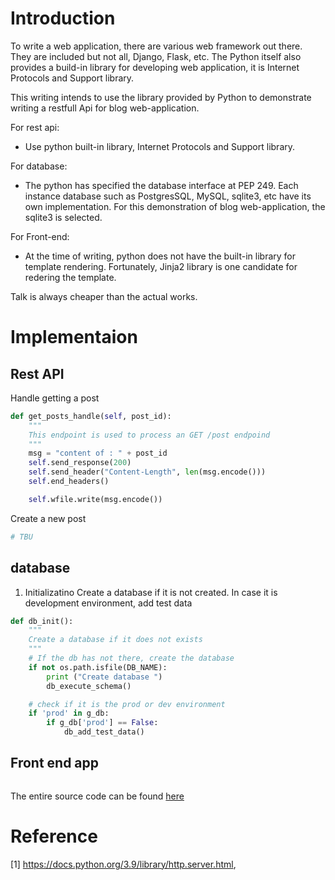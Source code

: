 # Introduction
To write a web application, there are various web framework out there. 
They are included but not all, Django, Flask, etc. The Python itself also 
provides a build-in library for developing web application, it is Internet
Protocols and Support library.

This writing intends to use the library provided by Python to demonstrate
writing a restfull Api for blog web-application.

For rest api:
+ Use python built-in library, Internet Protocols and Support library.

For database:
+ The python has specified the database interface at PEP 249. Each instance
database such as PostgresSQL, MySQL, sqlite3, etc have its own implementation.
For this demonstration of blog web-application, the sqlite3 is selected.

For Front-end:
+ At the time of writing, python does not have the built-in library for template rendering.
Fortunately, Jinja2 library is one candidate for redering the template.

Talk is always cheaper than the actual works.

# Implementaion
## Rest API
Handle getting a post
``` python
def get_posts_handle(self, post_id):
    """
    This endpoint is used to process an GET /post endpoind
    """
    msg = "content of : " + post_id
    self.send_response(200)
    self.send_header("Content-Length", len(msg.encode()))
    self.end_headers()

    self.wfile.write(msg.encode())
```

Create a new post
``` python
# TBU 

```


## database
1. Initializatino
Create a database if it is not created.
In case it is development environment, add test data
``` python
def db_init():
    """
    Create a database if it does not exists
    """
    # If the db has not there, create the database
    if not os.path.isfile(DB_NAME):
        print ("Create database ")
        db_execute_schema()

    # check if it is the prod or dev environment
    if 'prod' in g_db:
        if g_db['prod'] == False:
            db_add_test_data()
```

## Front end app
```python

```




The entire source code can be found [here](https://github.com/avble/py-demo-blog)

# Reference
[1] https://docs.python.org/3.9/library/http.server.html, 

